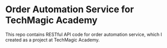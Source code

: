 # Order Automation Service for TechMagic Academy
This repo contains RESTful API code for order automation service, which I created as a project at TechMagic Academy. 